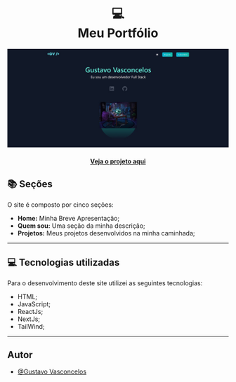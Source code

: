 <h1 align="center">
  💻<br>Meu Portfólio
</h1>

![Screenshot](https://github.com/vasconcelosguu/react-portfolio/blob/main/src/public/Screenshoot.jpg?raw=true)

<h4 align="center"><a href="https://vasconcelosguu.github.io/react-portfolio/">Veja o projeto aqui</a></h4>

## 📚 Seções

O site é composto por cinco seções:

- **Home:** Minha Breve Apresentação;
- **Quem sou:** Uma seção da minha descrição;
- **Projetos:** Meus projetos desenvolvidos na minha caminhada;

---

## 💻 Tecnologias utilizadas

Para o desenvolvimento deste site utilizei as seguintes tecnologias:

- HTML;
- JavaScript;
- ReactJs;
- NextJs;
- TailWind;

---

<h2>Autor</h2>

- [@Gustavo Vasconcelos](https://www.github.com/vasconcelosguu)
